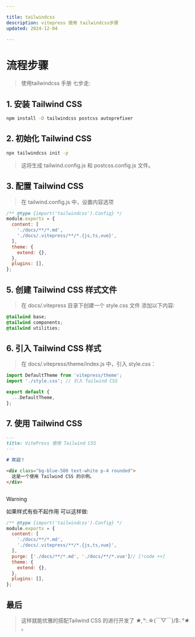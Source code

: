 ```yaml
---

title: tailwindcss
description: vitepress 使用 tailwindcss步骤
updated: 2024-12-04

---
```


# 流程步骤

<UpdatedTime :updated="$frontmatter.updated" />

> 使用tailwindcss 手册 七步走:

## 1. 安装 Tailwind CSS

```bash
npm install -D tailwindcss postcss autoprefixer
```

## 2. 初始化 Tailwind CSS

```bash
npx tailwindcss init -p
```
>这将生成 tailwind.config.js 和 postcss.config.js 文件。

## 3. 配置 Tailwind CSS

> 在 tailwind.config.js 中，设置内容选项
```javascript
/** @type {import('tailwindcss').Config} */
module.exports = {
  content: [
    './docs/**/*.md',
    './docs/.vitepress/**/*.{js,ts,vue}',
  ],
  theme: {
    extend: {},
  },
  plugins: [],
};
```

## 5. 创建 Tailwind CSS 样式文件

>在 docs/.vitepress 目录下创建一个 style.css 文件 添加以下内容:
```css
@tailwind base;
@tailwind components;
@tailwind utilities;
```

## 6. 引入 Tailwind CSS 样式

>在 docs/.vitepress/theme/index.js 中，引入 style.css：

```javascript
import DefaultTheme from 'vitepress/theme';
import './style.css'; // 引入 Tailwind CSS

export default {
  ...DefaultTheme,
};
```

## 7. 使用 Tailwind CSS

```markdown
---
title: VitePress 使用 Tailwind CSS
---

# 欢迎！

<div class="bg-blue-500 text-white p-4 rounded">
  这是一个使用 Tailwind CSS 的示例。
</div>



```

> [!WARNING]
> 如果样式有些不起作用 可以这样做:

```javascript
/** @type {import('tailwindcss').Config} */
module.exports = {
  content: [
    './docs/**/*.md',
    './docs/.vitepress/**/*.{js,ts,vue}',
  ],
  purge: ['./docs/**/*.md', './docs/**/*.vue']// [!code ++]
  theme: {
    extend: {},
  },
  plugins: [],
};

```

## 最后

> 这样就能优雅的搭配Tailwind CSS 的进行开发了 *★,°*:.☆(￣▽￣)/$:*.°★* 。

<Card />